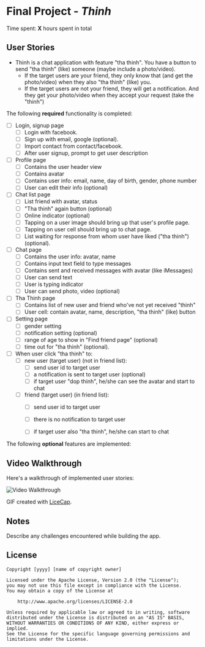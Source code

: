# Final Project - *Thinh*

Time spent: **X** hours spent in total

## User Stories

+ Thinh is a chat application with feature "tha thinh". You have a button to send "tha thinh" (like) someone (maybe include a photo/video).
   + If the target users are your friend, they only know that (and get the photo/video) when they also "tha thinh" (like) you.
   + If the target users are not your friend, they will get a notification. And they get your photo/video when they accept your request (take the "thinh")


The following **required** functionality is completed:

- [ ] Login, signup page
   - [ ] Login with facebook.
   - [ ] Sign up with email, google (optional).
   - [ ] Import contact from contact/facebook.
   - [ ] After user signup, prompt to get user description
- [ ] Profile page
   - [ ] Contains the user header view
   - [ ] Contains avatar
   - [ ] Contains user info: email, name, day of birth, gender, phone number
   - [ ] User can edit their info (optional)
- [ ] Chat list page
   - [ ] List friend with avatar, status
   - [ ] "Tha thinh" again button (optional)
   - [ ] Online indicator (optional)
   - [ ] Tapping on a user image should bring up that user's profile page.
   - [ ] Tapping on user cell should bring up to chat page.
   - [ ] List waiting for response from whom user have liked ("tha thinh") (optional).
- [ ] Chat page
   - [ ] Contains the user info: avatar, name
   - [ ] Contains input text field to type messages
   - [ ] Contains sent and received messages with avatar (like iMessages)
   - [ ] User can send text
   - [ ] User is typing indicator
   - [ ] User can send photo, video (optional)
- [ ] Tha Thinh page
   - [ ] Contains list of new user and friend who've not yet received "thinh"
   - [ ] User cell: contain avatar, name, description, "tha thinh" (like) button
- [ ] Setting page
   - [ ] gender setting
   - [ ] notification setting (optional)
   - [ ] range of age to show in "Find friend page" (optional)
   - [ ] time out for "tha thinh" (optional).
- [ ] When user click "tha thinh" to:
   - [ ] new user (target user) (not in friend list):
      - [ ] send user id to target user
      - [ ] a notification is sent to target user (optional)
      - [ ] if target user "dop thinh", he/she can see the avatar and start to chat
   - [ ] friend (target user) (in friend list):
      - [ ] send user id to target user
      - [ ] there is no notification to target user
      - [ ] if target user also "tha thinh", he/she can start to chat


The following **optional** features are implemented:





## Video Walkthrough

Here's a walkthrough of implemented user stories:

<img src='http://i.imgur.com/link/to/your/gif/file.gif' title='Video Walkthrough' width='' alt='Video Walkthrough' />

GIF created with [LiceCap](http://www.cockos.com/licecap/).

## Notes

Describe any challenges encountered while building the app.

## License

    Copyright [yyyy] [name of copyright owner]

    Licensed under the Apache License, Version 2.0 (the "License");
    you may not use this file except in compliance with the License.
    You may obtain a copy of the License at

        http://www.apache.org/licenses/LICENSE-2.0

    Unless required by applicable law or agreed to in writing, software
    distributed under the License is distributed on an "AS IS" BASIS,
    WITHOUT WARRANTIES OR CONDITIONS OF ANY KIND, either express or implied.
    See the License for the specific language governing permissions and
    limitations under the License.

